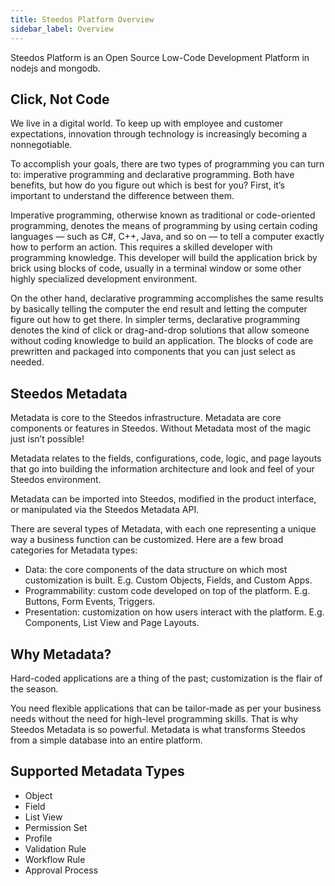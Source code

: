 ```yaml
---
title: Steedos Platform Overview
sidebar_label: Overview
---
```


Steedos Platform is an Open Source Low-Code Development Platform in nodejs and mongodb.

## Click, Not Code

We live in a digital world. To keep up with employee and customer expectations, innovation through technology is increasingly becoming a nonnegotiable. 

To accomplish your goals, there are two types of programming you can turn to: imperative programming and declarative programming. Both have benefits, but how do you figure out which is best for you? First, it’s important to understand the difference between them.

Imperative programming, otherwise known as traditional or code-oriented programming, denotes the means of programming by using certain coding languages — such as C#, C++, Java, and so on — to tell a computer exactly how to perform an action. This requires a skilled developer with programming knowledge. This developer will build the application brick by brick using blocks of code, usually in a terminal window or some other highly specialized development environment.

On the other hand, declarative programming accomplishes the same results by basically telling the computer the end result and letting the computer figure out how to get there. In simpler terms, declarative programming denotes the kind of click or drag-and-drop solutions that allow someone without coding knowledge to build an application. The blocks of code are prewritten and packaged into components that you can just select as needed.

## Steedos Metadata

Metadata is core to the Steedos infrastructure. Metadata are core components or features in Steedos. Without Metadata most of the magic just isn’t possible!

Metadata relates to the fields, configurations, code, logic, and page layouts that go into building the information architecture and look and feel of your Steedos environment.

Metadata can be imported into Steedos, modified in the product interface, or manipulated via the Steedos Metadata API.

There are several types of Metadata, with each one representing a unique way a business function can be customized. Here are a few broad categories for Metadata types:

- Data: the core components of the data structure on which most customization is built. E.g. Custom Objects, Fields, and Custom Apps.
- Programmability: custom code developed on top of the platform. E.g. Buttons, Form Events, Triggers.
- Presentation: customization on how users interact with the platform. E.g. Components, List View and Page Layouts.

## Why Metadata?

Hard-coded applications are a thing of the past; customization is the flair of the season.

You need flexible applications that can be tailor-made as per your business needs without the need for high-level programming skills. That is why Steedos Metadata is so powerful. Metadata is what transforms Steedos from a simple database into an entire platform.

## Supported Metadata Types

- Object
- Field
- List View
- Permission Set
- Profile
- Validation Rule
- Workflow Rule
- Approval Process
